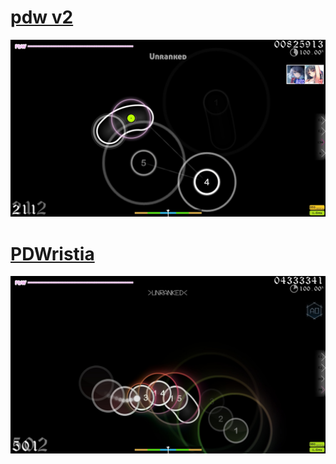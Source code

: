 # [pdw v2](https://github.com/mlodyskiny/skins/raw/refs/heads/main/files/pdwv2.osk)
![FUCK THE BLIND](https://github.com/mlodyskiny/skins/blob/main/screenshots/pdwv2.jpg?raw=true)

# [PDWristia](https://github.com/mlodyskiny/skins/raw/refs/heads/main/files/PDWristia.osk)
![FUCK THE BLIND](https://github.com/mlodyskiny/skins/blob/main/screenshots/PDWristia.jpg?raw=true)
